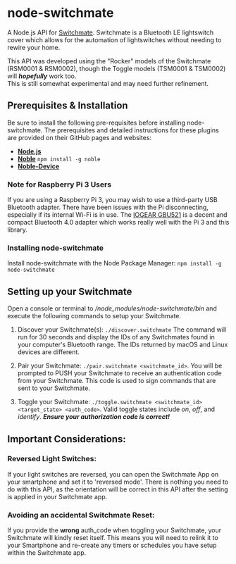 # node-switchmate
A Node.js API for [Switchmate](http://www.myswitchmate.com).  Switchmate is a Bluetooth LE lightswitch cover which allows for the automation of lightswitches without needing to rewire your home.

This API was developed using the "Rocker" models of the Switchmate (RSM0001 & RSM0002), though the Toggle models (TSM0001 & TSM0002)  will ***hopefully*** work too.   
This is still somewhat experimental and may need further refinement.

## Prerequisites & Installation
Be sure to install the following pre-requisites before installing node-switchmate.  The prerequisites and detailed instructions for these plugins are provided on their GitHub pages and websites:

* **[Node.js](https://nodejs.org)**
* **[Noble](https://github.com/sandeepmistry/noble#prerequisites)** ```npm install -g noble```
* **[Noble-Device](https://github.com/sandeepmistry/noble-device#prerequisites)**

### Note for Raspberry Pi 3 Users
If you are using a Raspberry Pi 3, you may wish to use a third-party USB Bluetooth adapter.  There have been issues with the Pi disconnecting, especially if its internal Wi-Fi is in use.  The [IOGEAR GBU521](https://www.amazon.com/dp/B007GFX0PY/) is a decent and compact Bluetooth 4.0 adapter which works really well with the Pi 3 and this library.

### Installing node-switchmate
Install node-switchmate with the Node Package Manager: ```npm install -g node-switchmate```

## Setting up your Switchmate
Open a console or terminal to */node_modules/node-switchmate/bin* and execute the following commands to setup your Switchmate.

1. Discover your Switchmate(s): ```./discover.switchmate```  The command will run for 30 seconds and display the IDs of any Switchmates found in your computer's Bluetooth range.  The IDs returned by macOS and Linux devices are different.

2. Pair your Switchmate: ```./pair.switchmate <switchmate_id>```. You will be prompted to PUSH your Switchmate to receive an authentication code from your Switchmate.  This code is used to sign commands that are sent to your Switchmate.

3. Toggle your Switchmate: ```./toggle.switchmate <switchmate_id> <target_state> <auth_code>```.  Valid toggle states include *on*, *off*, and *identify*.  ***Ensure your authorization code is correct!***

## Important Considerations:
### Reversed Light Switches:
If your light switches are reversed, you can open the Switchmate App on your smartphone and set it to 'reversed mode'. There is nothing you need to do with this API, as the orientation will be correct in this API after the setting is applied in your Switchmate app.

### Avoiding an accidental Switchmate Reset:
If you provide the **wrong** auth_code when toggling your Switchmate, your Switchmate will kindly reset itself.  This means you will need to relink it to your Smartphone and re-create any timers or schedules you have setup within the Switchmate app.

